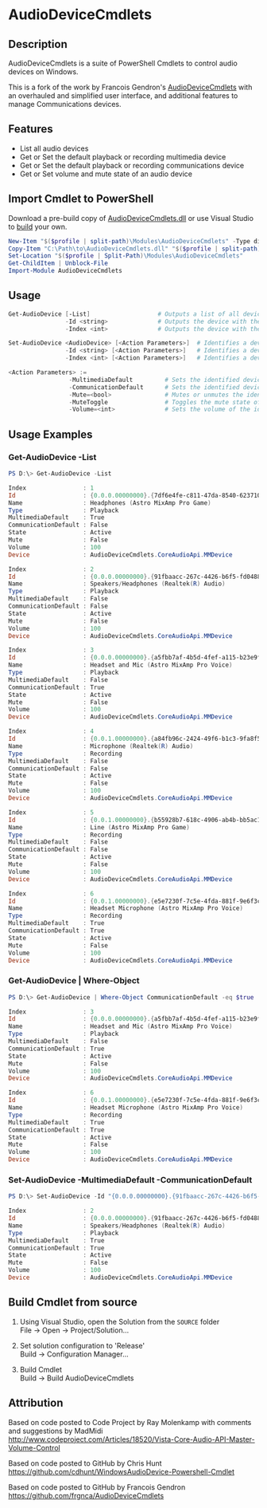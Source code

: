 # AudioDeviceCmdlets

## Description

AudioDeviceCmdlets is a suite of PowerShell Cmdlets to control audio devices on Windows.

This is a fork of the work by Francois Gendron's [AudioDeviceCmdlets](https://github.com/frgnca/AudioDeviceCmdlets) with an overhauled and simplified user interface, and additional features to manage Communications devices.

## Features

* List all audio devices
* Get or Set the default playback or recording multimedia device
* Get or Set the default playback or recording communications device
* Get or Set volume and mute state of an audio device

## Import Cmdlet to PowerShell

Download a pre-build copy of [AudioDeviceCmdlets.dll](https://github.com/WantStuff/AudioDeviceCmdlets/releases/download/5.0.1/AudioDeviceCmdlets.dll) or use Visual Studio to [build](#Build-Cmdlet-from-source) your own.

```PowerShell
New-Item "$($profile | split-path)\Modules\AudioDeviceCmdlets" -Type directory -Force
Copy-Item "C:\Path\to\AudioDeviceCmdlets.dll" "$($profile | split-path)\Modules\AudioDeviceCmdlets\AudioDeviceCmdlets.dll"
Set-Location "$($profile | Split-Path)\Modules\AudioDeviceCmdlets"
Get-ChildItem | Unblock-File
Import-Module AudioDeviceCmdlets
```

## Usage

```PowerShell
Get-AudioDevice [-List]                   # Outputs a list of all devices as <AudioDevice>
                -Id <string>              # Outputs the device with the ID corresponding to the given <string>
                -Index <int>              # Outputs the device with the Index corresponding to the given <int>
```

```PowerShell
Set-AudioDevice <AudioDevice> [<Action Parameters>]  # Identifies a device using the pipeline input
                -Id <string> [<Action Parameters>]   # Identifies a device using the devices ID
                -Index <int> [<Action Parameters>]   # Identifies a device using its corresponding Index

<Action Parameters> :=
                 -MultimediaDefault         # Sets the identified device as the default Multimedia device
                 -CommunicationDefault      # Sets the identified device as the default Communications device
                 -Mute=<bool>               # Mutes or unmutes the identified device
                 -MuteToggle                # Toggles the mute state of the identified device
                 -Volume=<int>              # Sets the volume of the identified device to the specified percentage
```

## Usage Examples

### Get-AudioDevice -List

```PowerShell
PS D:\> Get-AudioDevice -List

Index                : 1
Id                   : {0.0.0.00000000}.{7df6e4fe-c811-47da-8540-6237103ff88e}
Name                 : Headphones (Astro MixAmp Pro Game)
Type                 : Playback
MultimediaDefault    : True
CommunicationDefault : False
State                : Active
Mute                 : False
Volume               : 100
Device               : AudioDeviceCmdlets.CoreAudioApi.MMDevice

Index                : 2
Id                   : {0.0.0.00000000}.{91fbaacc-267c-4426-b6f5-fd0488aa0f4b}
Name                 : Speakers/Headphones (Realtek(R) Audio)
Type                 : Playback
MultimediaDefault    : False
CommunicationDefault : False
State                : Active
Mute                 : False
Volume               : 100
Device               : AudioDeviceCmdlets.CoreAudioApi.MMDevice

Index                : 3
Id                   : {0.0.0.00000000}.{a5fbb7af-4b5d-4fef-a115-b23e9f471039}
Name                 : Headset and Mic (Astro MixAmp Pro Voice)
Type                 : Playback
MultimediaDefault    : False
CommunicationDefault : True
State                : Active
Mute                 : False
Volume               : 100
Device               : AudioDeviceCmdlets.CoreAudioApi.MMDevice

Index                : 4
Id                   : {0.0.1.00000000}.{a84fb96c-2424-49f6-b1c3-9fa8f553c791}
Name                 : Microphone (Realtek(R) Audio)
Type                 : Recording
MultimediaDefault    : False
CommunicationDefault : False
State                : Active
Mute                 : False
Volume               : 100
Device               : AudioDeviceCmdlets.CoreAudioApi.MMDevice

Index                : 5
Id                   : {0.0.1.00000000}.{b55928b7-618c-4906-ab4b-bb5ac12626ba}
Name                 : Line (Astro MixAmp Pro Game)
Type                 : Recording
MultimediaDefault    : False
CommunicationDefault : False
State                : Active
Mute                 : False
Volume               : 100
Device               : AudioDeviceCmdlets.CoreAudioApi.MMDevice

Index                : 6
Id                   : {0.0.1.00000000}.{e5e7230f-7c5e-4fda-881f-9e6f3cf1f618}
Name                 : Headset Microphone (Astro MixAmp Pro Voice)
Type                 : Recording
MultimediaDefault    : True
CommunicationDefault : True
State                : Active
Mute                 : False
Volume               : 100
Device               : AudioDeviceCmdlets.CoreAudioApi.MMDevice
```

### Get-AudioDevice | Where-Object

```PowerShell
PS D:\> Get-AudioDevice | Where-Object CommunicationDefault -eq $true

Index                : 3
Id                   : {0.0.0.00000000}.{a5fbb7af-4b5d-4fef-a115-b23e9f471039}
Name                 : Headset and Mic (Astro MixAmp Pro Voice)
Type                 : Playback
MultimediaDefault    : False
CommunicationDefault : True
State                : Active
Mute                 : False
Volume               : 100
Device               : AudioDeviceCmdlets.CoreAudioApi.MMDevice

Index                : 6
Id                   : {0.0.1.00000000}.{e5e7230f-7c5e-4fda-881f-9e6f3cf1f618}
Name                 : Headset Microphone (Astro MixAmp Pro Voice)
Type                 : Recording
MultimediaDefault    : True
CommunicationDefault : True
State                : Active
Mute                 : False
Volume               : 100
Device               : AudioDeviceCmdlets.CoreAudioApi.MMDevice
```

### Set-AudioDevice -MultimediaDefault -CommunicationDefault

```PowerShell
PS D:\> Set-AudioDevice -Id "{0.0.0.00000000}.{91fbaacc-267c-4426-b6f5-fd0488aa0f4b}" -MultimediaDefault -CommunicationDefault

Index                : 2
Id                   : {0.0.0.00000000}.{91fbaacc-267c-4426-b6f5-fd0488aa0f4b}
Name                 : Speakers/Headphones (Realtek(R) Audio)
Type                 : Playback
MultimediaDefault    : True
CommunicationDefault : True
State                : Active
Mute                 : False
Volume               : 100
Device               : AudioDeviceCmdlets.CoreAudioApi.MMDevice
```

## Build Cmdlet from source

1. Using Visual Studio, open the Solution from the `SOURCE` folder  
File -> Open -> Project/Solution...
  
2. Set solution configuration to 'Release'  
Build -> Configuration Manager...

3. Build Cmdlet  
Build -> Build AudioDeviceCmdlets

## Attribution

Based on code posted to Code Project by Ray Molenkamp with comments and suggestions by MadMidi  
<http://www.codeproject.com/Articles/18520/Vista-Core-Audio-API-Master-Volume-Control>

Based on code posted to GitHub by Chris Hunt  
<https://github.com/cdhunt/WindowsAudioDevice-Powershell-Cmdlet>

Based on code posted to GitHub by Francois Gendron  
<https://github.com/frgnca/AudioDeviceCmdlets>
